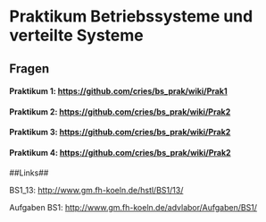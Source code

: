 Praktikum Betriebssysteme und verteilte Systeme 
=======


## Fragen


#### Praktikum 1: https://github.com/cries/bs_prak/wiki/Prak1


#### Praktikum 2: https://github.com/cries/bs_prak/wiki/Prak2


#### Praktikum 3: https://github.com/cries/bs_prak/wiki/Prak2


#### Praktikum 4: https://github.com/cries/bs_prak/wiki/Prak2


##Links##

BS1_13: http://www.gm.fh-koeln.de/hstl/BS1/13/

Aufgaben BS1: http://www.gm.fh-koeln.de/advlabor/Aufgaben/BS1/
